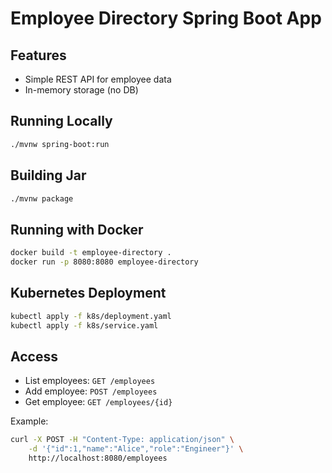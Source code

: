 
# Employee Directory Spring Boot App

## Features
- Simple REST API for employee data
- In-memory storage (no DB)

## Running Locally
```bash
./mvnw spring-boot:run
```

## Building Jar
```bash
./mvnw package
```

## Running with Docker
```bash
docker build -t employee-directory .
docker run -p 8080:8080 employee-directory
```

## Kubernetes Deployment
```bash
kubectl apply -f k8s/deployment.yaml
kubectl apply -f k8s/service.yaml
```

## Access
- List employees: `GET /employees`
- Add employee: `POST /employees`
- Get employee: `GET /employees/{id}`

Example:
```bash
curl -X POST -H "Content-Type: application/json" \
    -d '{"id":1,"name":"Alice","role":"Engineer"}' \
    http://localhost:8080/employees
```
